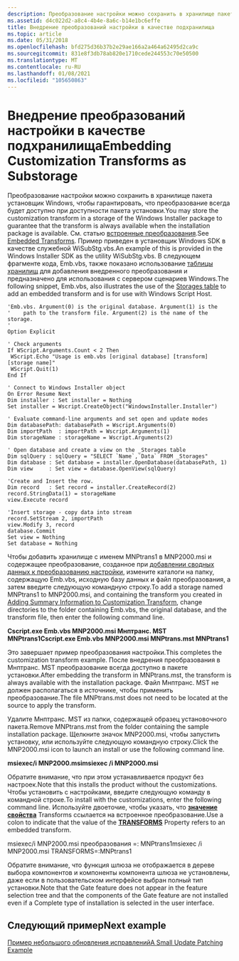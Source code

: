 ```yaml
---
description: Преобразование настройки можно сохранить в хранилище пакета установщик Windows, чтобы гарантировать, что преобразование всегда будет доступно при доступности пакета установки.
ms.assetid: d4c022d2-a8c4-4b4e-8a6c-b14e1bc6effe
title: Внедрение преобразований настройки в качестве подхранилища
ms.topic: article
ms.date: 05/31/2018
ms.openlocfilehash: bfd275d36b37b2e29ae166a2a464a62495d2ca9c
ms.sourcegitcommit: 831e8f3db78ab820e1710cede244553c70e50500
ms.translationtype: MT
ms.contentlocale: ru-RU
ms.lasthandoff: 01/08/2021
ms.locfileid: "105650863"
---
```

# <a name="embedding-customization-transforms-as-substorage"></a><span data-ttu-id="b805b-103">Внедрение преобразований настройки в качестве подхранилища</span><span class="sxs-lookup"><span data-stu-id="b805b-103">Embedding Customization Transforms as Substorage</span></span>

<span data-ttu-id="b805b-104">Преобразование настройки можно сохранить в хранилище пакета установщик Windows, чтобы гарантировать, что преобразование всегда будет доступно при доступности пакета установки.</span><span class="sxs-lookup"><span data-stu-id="b805b-104">You may store the customization transform in a storage of the Windows Installer package to guarantee that the transform is always available when the installation package is available.</span></span> <span data-ttu-id="b805b-105">См. статью [встроенные преобразования](embedded-transforms.md).</span><span class="sxs-lookup"><span data-stu-id="b805b-105">See [Embedded Transforms](embedded-transforms.md).</span></span> <span data-ttu-id="b805b-106">Пример приведен в установщик Windows SDK в качестве служебной WiSubStg.vbs.</span><span class="sxs-lookup"><span data-stu-id="b805b-106">An example of this is provided in the Windows Installer SDK as the utility WiSubStg.vbs.</span></span> <span data-ttu-id="b805b-107">В следующем фрагменте кода, Emb.vbs, также показано использование [таблицы хранилищ](-storages-table.md) для добавления внедренного преобразования и предназначено для использования с сервером сценариев Windows.</span><span class="sxs-lookup"><span data-stu-id="b805b-107">The following snippet, Emb.vbs, also illustrates the use of the [Storages table](-storages-table.md) to add an embedded transform and is for use with Windows Script Host.</span></span>


```VB
'Emb.vbs. Argument(0) is the original database. Argument(1) is the
'    path to the transform file. Argument(2) is the name of the storage.
'
Option Explicit

' Check arguments
If WScript.Arguments.Count < 2 Then
 WScript.Echo "Usage is emb.vbs [original database] [transform] [storage name]"
 WScript.Quit(1)
End If

' Connect to Windows Installer object
On Error Resume Next
Dim installer : Set installer = Nothing
Set installer = Wscript.CreateObject("WindowsInstaller.Installer")
 
' Evaluate command-line arguments and set open and update modes
Dim databasePath: databasePath = Wscript.Arguments(0)
Dim importPath  : importPath = Wscript.Arguments(1)
Dim storageName : storageName = Wscript.Arguments(2)
 
' Open database and create a view on the _Storages table
Dim sqlQuery : sqlQuery = "SELECT `Name`,`Data` FROM _Storages"
Dim database : Set database = installer.OpenDatabase(databasePath, 1)
Dim view     : Set view = database.OpenView(sqlQuery)
 
'Create and Insert the row.
Dim record   : Set record = installer.CreateRecord(2)
record.StringData(1) = storageName
view.Execute record
 
'Insert storage - copy data into stream
record.SetStream 2, importPath
view.Modify 3, record
database.Commit
Set view = Nothing
Set database = Nothing
```



<span data-ttu-id="b805b-108">Чтобы добавить хранилище с именем MNPtrans1 в MNP2000.msi и содержащее преобразование, созданное при [добавлении сводных данных к преобразованию настройки](adding-summary-information-to-customization-transform.md), измените каталоги на папку, содержащую Emb.vbs, исходную базу данных и файл преобразования, а затем введите следующую командную строку.</span><span class="sxs-lookup"><span data-stu-id="b805b-108">To add a storage named MNPtrans1 to MNP2000.msi, and containing the transform you created in [Adding Summary Information to Customization Transform](adding-summary-information-to-customization-transform.md), change directories to the folder containing Emb.vbs, the original database, and the transform file, then enter the following command line.</span></span>

<span data-ttu-id="b805b-109">**Cscript.exe Emb.vbs MNP2000.msi Мнптранс. MST MNPtrans1**</span><span class="sxs-lookup"><span data-stu-id="b805b-109">**Cscript.exe Emb.vbs MNP2000.msi MNPtrans.mst MNPtrans1**</span></span>

<span data-ttu-id="b805b-110">Это завершает пример преобразования настройки.</span><span class="sxs-lookup"><span data-stu-id="b805b-110">This completes the customization transform example.</span></span> <span data-ttu-id="b805b-111">После внедрения преобразования в Мнптранс. MST преобразование всегда доступно в пакете установки.</span><span class="sxs-lookup"><span data-stu-id="b805b-111">After embedding the transform in MNPtrans.mst, the transform is always available with the installation package.</span></span> <span data-ttu-id="b805b-112">Файл Мнптранс. MST не должен располагаться в источнике, чтобы применить преобразование.</span><span class="sxs-lookup"><span data-stu-id="b805b-112">The file MNPtrans.mst does not need to be located at the source to apply the transform.</span></span>

<span data-ttu-id="b805b-113">Удалите Мнптранс. MST из папки, содержащей образец установочного пакета.</span><span class="sxs-lookup"><span data-stu-id="b805b-113">Remove MNPtrans.mst from the folder containing the sample installation package.</span></span> <span data-ttu-id="b805b-114">Щелкните значок MNP2000.msi, чтобы запустить установку, или используйте следующую командную строку.</span><span class="sxs-lookup"><span data-stu-id="b805b-114">Click the MNP2000.msi icon to launch an install or use the following command line.</span></span>

<span data-ttu-id="b805b-115">**msiexec/i MNP2000.msi**</span><span class="sxs-lookup"><span data-stu-id="b805b-115">**msiexec /i MNP2000.msi**</span></span>

<span data-ttu-id="b805b-116">Обратите внимание, что при этом устанавливается продукт без настроек.</span><span class="sxs-lookup"><span data-stu-id="b805b-116">Note that this installs the product without the customizations.</span></span> <span data-ttu-id="b805b-117">Чтобы установить с настройками, введите следующую команду в командной строке.</span><span class="sxs-lookup"><span data-stu-id="b805b-117">To install with the customizations, enter the following command line.</span></span> <span data-ttu-id="b805b-118">Используйте двоеточие, чтобы указать, что [**значение свойства**](transforms.md) Transforms ссылается на встроенное преобразование.</span><span class="sxs-lookup"><span data-stu-id="b805b-118">Use a colon to indicate that the value of the [**TRANSFORMS**](transforms.md) Property refers to an embedded transform.</span></span>

<span data-ttu-id="b805b-119">msiexec/i MNP2000.msi преобразования =: MNPtrans1</span><span class="sxs-lookup"><span data-stu-id="b805b-119">msiexec /i MNP2000.msi TRANSFORMS=:MNPtrans1</span></span>

<span data-ttu-id="b805b-120">Обратите внимание, что функция шлюза не отображается в дереве выбора компонентов и компоненты компонента шлюза не установлены, даже если в пользовательском интерфейсе выбран полный тип установки.</span><span class="sxs-lookup"><span data-stu-id="b805b-120">Note that the Gate feature does not appear in the feature selection tree and that the components of the Gate feature are not installed even if a Complete type of installation is selected in the user interface.</span></span>

## <a name="next-example"></a><span data-ttu-id="b805b-121">Следующий пример</span><span class="sxs-lookup"><span data-stu-id="b805b-121">Next example</span></span>

[<span data-ttu-id="b805b-122">Пример небольшого обновления исправлений</span><span class="sxs-lookup"><span data-stu-id="b805b-122">A Small Update Patching Example</span></span>](a-small-update-patching-example.md)

 

 



